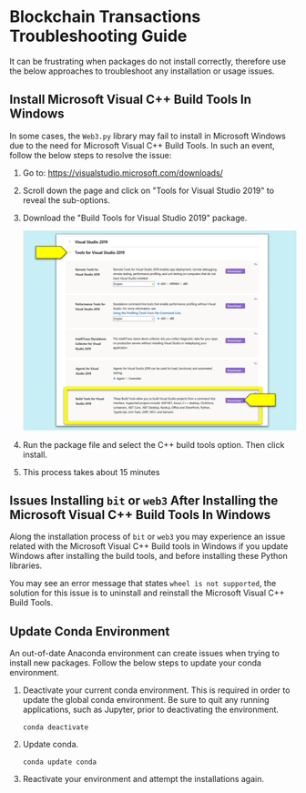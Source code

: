 # Blockchain Transactions Troubleshooting Guide

It can be frustrating when packages do not install correctly, therefore use the below approaches to troubleshoot any installation or usage issues.

## Install Microsoft Visual C++ Build Tools In Windows

In some cases, the `Web3.py` library may fail to install in Microsoft Windows due to the need for Microsoft Visual C++ Build Tools. In such an event, follow the below steps to resolve the issue:

1. Go to: https://visualstudio.microsoft.com/downloads/

2. Scroll down the page and click on "Tools for Visual Studio 2019" to reveal the sub-options.

3. Download the "Build Tools for Visual Studio 2019" package.

    ![vs-build-tools](../Images/vs-build-tools.png)

4. Run the package file and select the C++ build tools option. Then click install.

5. This process takes about 15 minutes

## Issues Installing `bit` or `web3` After Installing the Microsoft Visual C++ Build Tools In Windows

Along the installation process of `bit` or `web3` you may experience an issue related with the Microsoft Visual C++ Build tools in Windows if you update Windows after installing the build tools, and before installing these Python libraries.

You may see an error message that states `wheel is not supported`, the solution for this issue is to uninstall and reinstall the Microsoft Visual C++ Build Tools.

## Update Conda Environment

An out-of-date Anaconda environment can create issues when trying to install new packages. Follow the below steps to update your conda environment.

1. Deactivate your current conda environment. This is required in order to update the global conda environment. Be sure to quit any running applications, such as Jupyter, prior to deactivating the environment.

    ```shell
    conda deactivate
    ```

2. Update conda.

    ```shell
    conda update conda
    ```

3. Reactivate your environment and attempt the installations again.
